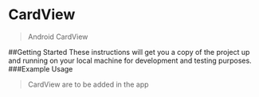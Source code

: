 # CardView
>Android CardView

##Getting Started
These instructions will get you a copy of the project up and running on your local machine for development and testing purposes.
###Example Usage

>CardView are to be added in the app

